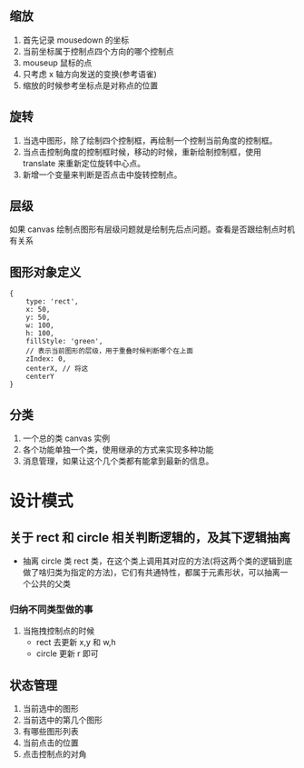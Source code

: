 ## 缩放

1. 首先记录 mousedown 的坐标
2. 当前坐标属于控制点四个方向的哪个控制点
3. mouseup 鼠标的点
4. 只考虑 x 轴方向发送的变换(参考语雀)
5. 缩放的时候参考坐标点是对称点的位置

## 旋转

1. 当选中图形，除了绘制四个控制框，再绘制一个控制当前角度的控制框。
2. 当点击控制角度的控制框时候，移动的时候，重新绘制控制框，使用 translate 来重新定位旋转中心点。
3. 新增一个变量来判断是否点击中旋转控制点。

## 层级

如果 canvas 绘制点图形有层级问题就是绘制先后点问题。查看是否跟绘制点时机有关系

## 图形对象定义

```
{
    type: 'rect',
    x: 50,
    y: 50,
    w: 100,
    h: 100,
    fillStyle: 'green',
    // 表示当前图形的层级，用于重叠时候判断哪个在上面
    zIndex: 0,
    centerX, // 将这
    centerY
}
```

## 分类

1. 一个总的类 canvas 实例
2. 各个功能单独一个类，使用继承的方式来实现多种功能
3. 消息管理，如果让这个几个类都有能拿到最新的信息。

# 设计模式

## 关于 rect 和 circle 相关判断逻辑的，及其下逻辑抽离

- 抽离 circle 类 rect 类，在这个类上调用其对应的方法(将这两个类的逻辑到底做了啥归类为指定的方法)，它们有共通特性，都属于元素形状，可以抽离一个公共的父类

### 归纳不同类型做的事

1. 当拖拽控制点的时候
   - rect 去更新 x,y 和 w,h
   - circle 更新 r 即可

## 状态管理

1. 当前选中的图形
2. 当前选中的第几个图形
3. 有哪些图形列表
4. 当前点击的位置
5. 点击控制点的对角

